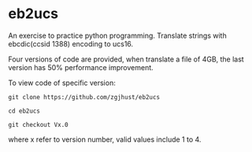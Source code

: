 # eb2ucs
An exercise to practice python programming. Translate strings with ebcdic(ccsid 1388) encoding to ucs16.

Four versions of code are provided, when translate a file of 4GB, the last version has 50% performance improvement.

To view code of specific version:

`git clone https://github.com/zgjhust/eb2ucs`

`cd eb2ucs`

`git checkout Vx.0`

where x refer to version number, valid values include 1 to 4.
